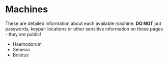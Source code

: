 # Machines

These are detailed information about each available machine. **DO NOT** put passwords, keypair locations or other sensitive information on these pages - they are public!

* Haemodorum
* Senecio
* Boletus
